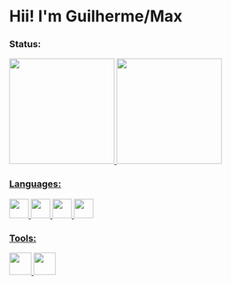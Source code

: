 # Hii! I'm Guilherme/Max

### Status:
<div>
  <a href="https://github.com/seu-GuilhermeLimaSTN">
  <img height="190en" src="https://github-readme-stats.vercel.app/api?username=GuilhermeLimaSTN&theme=midnight-purple&show_icons=true&hide_border=false&border_color=A020F0&count_private=false" /> 
  <img height="190en" src="https://github-readme-stats.vercel.app/api/top-langs/?username=GuilhermeLimaSTN&theme=midnight-purple&show_icons=true&hide_border=false&border_color=A020F0&layout=compact" />
</div>

### Languages:
<div>
    <img src="https://cdn.jsdelivr.net/gh/devicons/devicon/icons/java/java-plain.svg" height="35" /> 
    <img src="https://cdn.jsdelivr.net/gh/devicons/devicon/icons/c/c-original.svg" height="35" />
    <img src="https://cdn.jsdelivr.net/gh/devicons/devicon/icons/css3/css3-original.svg" height="35" />
    <img src="https://cdn.jsdelivr.net/gh/devicons/devicon/icons/html5/html5-original.svg" height="35" />
</div>

### Tools:
<div>
    <img src="https://cdn.jsdelivr.net/gh/devicons/devicon/icons/git/git-original.svg" height="40" />
    <img src="https://cdn.jsdelivr.net/gh/devicons/devicon/icons/vscode/vscode-original.svg" height="40"/>
</div>


